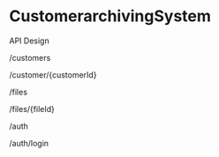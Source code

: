 # CustomerarchivingSystem

API Design

/customers

/customer/{customerId}



/files

/files/{fileId}



/auth

/auth/login
